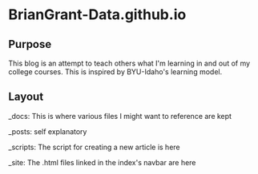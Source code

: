 # BrianGrant-Data.github.io

## Purpose
This blog is an attempt to teach others what I'm learning in and out of my college courses. This is inspired by BYU-Idaho's learning model. 

## Layout
_docs: This is where various files I might want to reference are kept

_posts: self explanatory

_scripts: The script for creating a new article is here

_site: The .html files linked in the index's navbar are here
